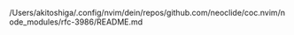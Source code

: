 /Users/akitoshiga/.config/nvim/dein/repos/github.com/neoclide/coc.nvim/node_modules/rfc-3986/README.md
